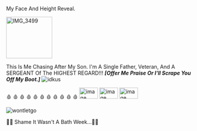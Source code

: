 My Face And Height Reveal.

<img width="124" height="112" alt="IMG_3499" src="https://github.com/user-attachments/assets/bd65bc4e-efca-4090-97e0-b9ebf1a23463" /> 

This Is Me Chasing After My Son. I'm A Single Father, Veteran, And A SERGEANT Of The HIGHEST REGARD!!! ***[Offer Me Praise Or I'll Scrape You Off My Boot.]***
  ![idkus](https://github.com/user-attachments/assets/3cf310ce-3a74-4a72-aacd-2762a02da837) 
  
  🩸 🩸 🩸 🩸 🩸 🩸 🩸 🩸 🩸 🩸 🩸
<img width="50" height="30" alt="image" src="https://github.com/user-attachments/assets/a1cf46e6-925b-435e-9a34-138ee25b9b37" /> <img width="50" height="30" alt="image" src="https://github.com/user-attachments/assets/cc80274b-46ca-46de-9e83-9b94d798f940" /> <img width="50" height="30" alt="image" src="https://github.com/user-attachments/assets/cc80274b-46ca-46de-9e83-9b94d798f940" />

![wontletgo](https://github.com/user-attachments/assets/a39dcb66-d4aa-492b-b869-f0a645cded57)

🚬🚬 Shame It Wasn't A Bath Week...🚬🚬

